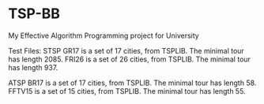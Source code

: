 # TSP-BB
My Effective Algorithm Programming project for University

Test Files:
STSP
GR17 is a set of 17 cities, from TSPLIB. The minimal tour has length 2085.
FRI26 is a set of 26 cities, from TSPLIB. The minimal tour has length 937.

ATSP
BR17 is a set of 17 cities, from TSPLIB. The minimal tour has length 58.
FFTV15 is a set of 15 cities, from TSPLIB. The minimal tour has length 55.